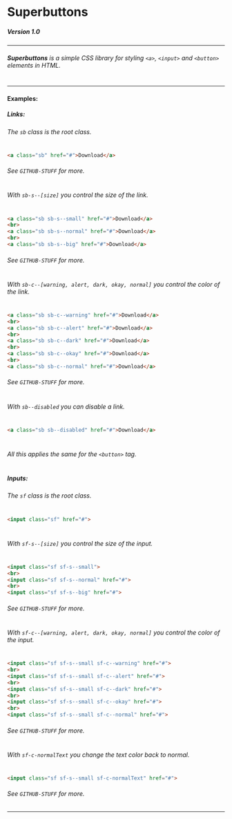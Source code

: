 # **Superbuttons**
##### *Version 1.0*
---

###### **Superbuttons** is a simple CSS library for styling `<a>`, `<input>` and `<button>` elements in HTML.
#
#
---
#### Examples:
##### Links:
###### The `sb` class is the root class.
#
```html
<a class="sb" href="#">Download</a>
```
###### See `GITHUB-STUFF` for more.
#
###### With `sb-s--[size]` you control the size of the link.
#
```html
<a class="sb sb-s--small" href="#">Download</a>
<br>
<a class="sb sb-s--normal" href="#">Download</a>
<br>
<a class="sb sb-s--big" href="#">Download</a>
```
###### See `GITHUB-STUFF` for more.
#
###### With `sb-c--[warning, alert, dark, okay, normal]` you control the color of the link.
#
```html
<a class="sb sb-c--warning" href="#">Download</a>
<br>
<a class="sb sb-c--alert" href="#">Download</a>
<br>
<a class="sb sb-c--dark" href="#">Download</a>
<br>
<a class="sb sb-c--okay" href="#">Download</a>
<br>
<a class="sb sb-c--normal" href="#">Download</a>
```
###### See `GITHUB-STUFF` for more.
#
###### With `sb--disabled` you can disable a link.
#
```html
<a class="sb sb--disabled" href="#">Download</a>
```
#
###### *All this applies the same for the `<button>` tag.*
#
#
#
##### Inputs:
###### The `sf` class is the root class.
#
```html
<input class="sf" href="#">
```
#
###### With `sf-s--[size]` you control the size of the input.
#
```html
<input class="sf sf-s--small">
<br>
<input class="sf sf-s--normal" href="#">
<br>
<input class="sf sf-s--big" href="#">
```
###### See `GITHUB-STUFF` for more.
#
###### With `sf-c--[warning, alert, dark, okay, normal]` you control the color of the input.
#
```html
<input class="sf sf-s--small sf-c--warning" href="#">
<br>
<input class="sf sf-s--small sf-c--alert" href="#">
<br>
<input class="sf sf-s--small sf-c--dark" href="#">
<br>
<input class="sf sf-s--small sf-c--okay" href="#">
<br>
<input class="sf sf-s--small sf-c--normal" href="#">
```
###### See `GITHUB-STUFF` for more.
#
###### With `sf-c-normalText` you change the text color back to normal.
#
```html
<input class="sf sf-s--small sf-c-normalText" href="#">
```
###### See `GITHUB-STUFF` for more.

---
